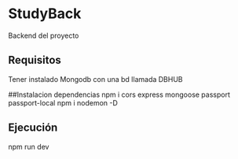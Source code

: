# StudyBack
Backend del proyecto

## Requisitos
Tener instalado Mongodb con una bd llamada DBHUB

##Instalacion dependencias
npm i cors express mongoose passport passport-local
npm i nodemon -D

## Ejecución
npm run dev
